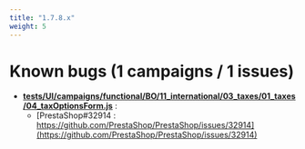 ```yaml
---
title: "1.7.8.x"
weight: 5
---
```


# Known bugs (1 campaigns / 1 issues)
* **[tests/UI/campaigns/functional/BO/11_international/03_taxes/01_taxes/04_taxOptionsForm.js](https://github.com/PrestaShop/PrestaShop/tree/1.7.8.x/tests/UI/campaigns/functional/BO/11_international/03_taxes/01_taxes/04_taxOptionsForm.js)** :
  * [PrestaShop#32914 : https://github.com/PrestaShop/PrestaShop/issues/32914](https://github.com/PrestaShop/PrestaShop/issues/32914)
